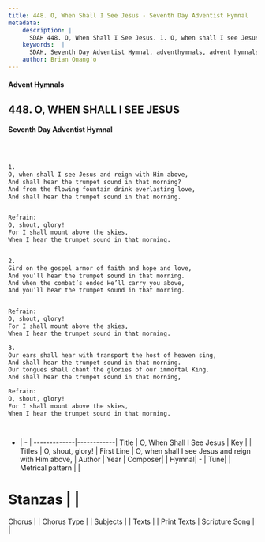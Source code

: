 ```yaml
---
title: 448. O, When Shall I See Jesus - Seventh Day Adventist Hymnal
metadata:
    description: |
      SDAH 448. O, When Shall I See Jesus. 1. O, when shall I see Jesus and reign with Him above, And shall hear the trumpet sound in that morning? And from the flowing fountain drink everlasting love, And shall hear the trumpet sound in that morning. 
    keywords:  |
      SDAH, Seventh Day Adventist Hymnal, adventhymnals, advent hymnals, O, When Shall I See Jesus, O, when shall I see Jesus and reign with Him above, ,O, shout, glory!
    author: Brian Onang'o
---
```


#### Advent Hymnals
## 448. O, WHEN SHALL I SEE JESUS
#### Seventh Day Adventist Hymnal

```txt



1.
O, when shall I see Jesus and reign with Him above,
And shall hear the trumpet sound in that morning?
And from the flowing fountain drink everlasting love,
And shall hear the trumpet sound in that morning.


Refrain:
O, shout, glory!
For I shall mount above the skies,
When I hear the trumpet sound in that morning.


2.
Gird on the gospel armor of faith and hope and love,
And you’ll hear the trumpet sound in that morning.
And when the combat’s ended He’ll carry you above,
And you’ll hear the trumpet sound in that morning.


Refrain:
O, shout, glory!
For I shall mount above the skies,
When I hear the trumpet sound in that morning.

3.
Our ears shall hear with transport the host of heaven sing,
And shall hear the trumpet sound in that morning.
Our tongues shall chant the glories of our immortal King.
And shall hear the trumpet sound in that morning,

Refrain:
O, shout, glory!
For I shall mount above the skies,
When I hear the trumpet sound in that morning.




```

- |   -  |
-------------|------------|
Title | O, When Shall I See Jesus |
Key |  |
Titles | O, shout, glory! |
First Line | O, when shall I see Jesus and reign with Him above, |
Author | 
Year | 
Composer|  |
Hymnal|  - |
Tune|  |
Metrical pattern | |
# Stanzas |  |
Chorus |  |
Chorus Type |  |
Subjects |  |
Texts |  |
Print Texts | 
Scripture Song |  |
  
